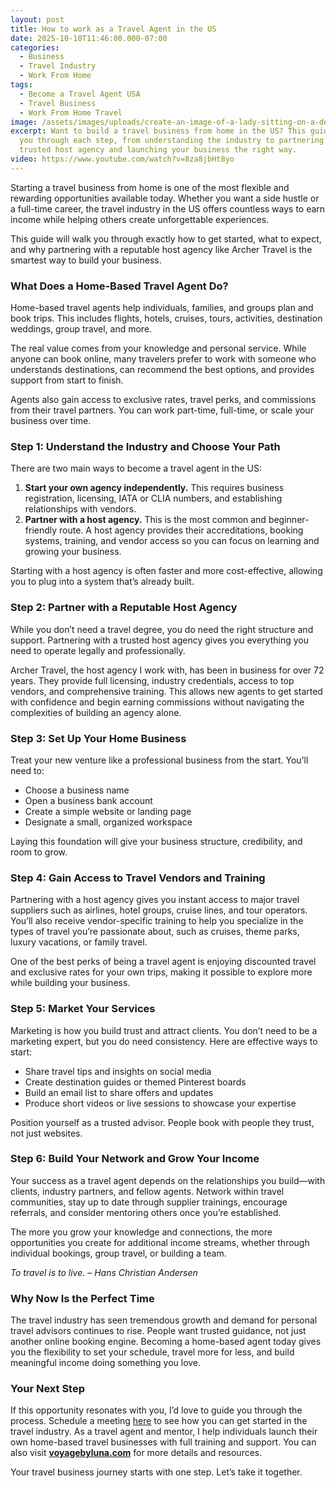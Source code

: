 ```yaml
---
layout: post
title: How to work as a Travel Agent in the US
date: 2025-10-10T11:46:00.000-07:00
categories:
  - Business
  - Travel Industry
  - Work From Home
tags:
  - Become a Travel Agent USA
  - Travel Business
  - Work From Home Travel
image: /assets/images/uploads/create-an-image-of-a-lady-sitting-on-a-desk-working-as-a-travel-agent-at-home.jpg
excerpt: Want to build a travel business from home in the US? This guide walks
  you through each step, from understanding the industry to partnering with a
  trusted host agency and launching your business the right way.
video: https://www.youtube.com/watch?v=8za8jbHt8yo
---
```

Starting a travel business from home is one of the most flexible and rewarding opportunities available today. Whether you want a side hustle or a full-time career, the travel industry in the US offers countless ways to earn income while helping others create unforgettable experiences.

This guide will walk you through exactly how to get started, what to expect, and why partnering with a reputable host agency like Archer Travel is the smartest way to build your business.

### **What Does a Home-Based Travel Agent Do?**

Home-based travel agents help individuals, families, and groups plan and book trips. This includes flights, hotels, cruises, tours, activities, destination weddings, group travel, and more.

The real value comes from your knowledge and personal service. While anyone can book online, many travelers prefer to work with someone who understands destinations, can recommend the best options, and provides support from start to finish.

Agents also gain access to exclusive rates, travel perks, and commissions from their travel partners. You can work part-time, full-time, or scale your business over time.

### **Step 1: Understand the Industry and Choose Your Path**

There are two main ways to become a travel agent in the US:

1. **Start your own agency independently.** This requires business registration, licensing, IATA or CLIA numbers, and establishing relationships with vendors.
2. **Partner with a host agency.** This is the most common and beginner-friendly route. A host agency provides their accreditations, booking systems, training, and vendor access so you can focus on learning and growing your business.

Starting with a host agency is often faster and more cost-effective, allowing you to plug into a system that’s already built.

### **Step 2: Partner with a Reputable Host Agency**

While you don’t need a travel degree, you do need the right structure and support. Partnering with a trusted host agency gives you everything you need to operate legally and professionally.

Archer Travel, the host agency I work with, has been in business for over 72 years. They provide full licensing, industry credentials, access to top vendors, and comprehensive training. This allows new agents to get started with confidence and begin earning commissions without navigating the complexities of building an agency alone.

### **Step 3: Set Up Your Home Business**

Treat your new venture like a professional business from the start. You’ll need to:

* Choose a business name
* Open a business bank account
* Create a simple website or landing page
* Designate a small, organized workspace

Laying this foundation will give your business structure, credibility, and room to grow.

### **Step 4: Gain Access to Travel Vendors and Training**

Partnering with a host agency gives you instant access to major travel suppliers such as airlines, hotel groups, cruise lines, and tour operators. You’ll also receive vendor-specific training to help you specialize in the types of travel you’re passionate about, such as cruises, theme parks, luxury vacations, or family travel.

One of the best perks of being a travel agent is enjoying discounted travel and exclusive rates for your own trips, making it possible to explore more while building your business.

### **Step 5: Market Your Services**

Marketing is how you build trust and attract clients. You don’t need to be a marketing expert, but you do need consistency. Here are effective ways to start:

* Share travel tips and insights on social media
* Create destination guides or themed Pinterest boards
* Build an email list to share offers and updates
* Produce short videos or live sessions to showcase your expertise

Position yourself as a trusted advisor. People book with people they trust, not just websites.

### **Step 6: Build Your Network and Grow Your Income**

Your success as a travel agent depends on the relationships you build—with clients, industry partners, and fellow agents. Network within travel communities, stay up to date through supplier trainings, encourage referrals, and consider mentoring others once you’re established.

The more you grow your knowledge and connections, the more opportunities you create for additional income streams, whether through individual bookings, group travel, or building a team.

*To travel is to live. – Hans Christian Andersen*

### **Why Now Is the Perfect Time**

The travel industry has seen tremendous growth and demand for personal travel advisors continues to rise. People want trusted guidance, not just another online booking engine. Becoming a home-based agent today gives you the flexibility to set your schedule, travel more for less, and build meaningful income doing something you love.

### **Your Next Step**

If this opportunity resonates with you, I’d love to guide you through the process. Schedule a meeting [here](https://calendly.com/voyagebyluna) to see how you can get started in the travel industry. As a travel agent and mentor, I help individuals launch their own home-based travel businesses with full training and support. You can also visit **[voyagebyluna.com](https://voyagebyluna.com/)** for more details and resources.

Your travel business journey starts with one step. Let’s take it together.
